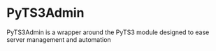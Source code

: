 PyTS3Admin
==========

PyTS3Admin is a wrapper around the PyTS3 module designed to ease server management and automation
